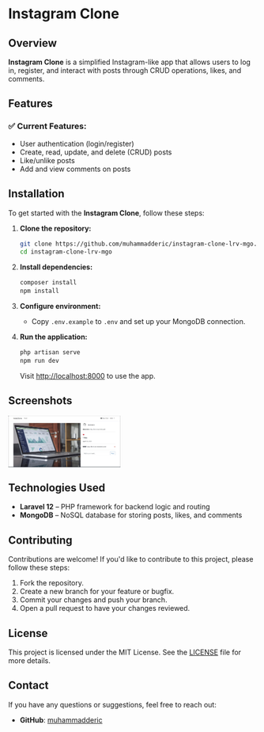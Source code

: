 # Instagram Clone

## Overview

**Instagram Clone** is a simplified Instagram-like app that allows users to log in, register, and interact with posts through CRUD operations, likes, and comments.

## Features

### ✅ Current Features:
- User authentication (login/register)
- Create, read, update, and delete (CRUD) posts
- Like/unlike posts
- Add and view comments on posts

## Installation

To get started with the **Instagram Clone**, follow these steps:

1. **Clone the repository:**

    ```bash
    git clone https://github.com/muhammadderic/instagram-clone-lrv-mgo.git
    cd instagram-clone-lrv-mgo
    ```

2. **Install dependencies:**

    ```bash
    composer install
    npm install
    ```

3. **Configure environment:**
   - Copy `.env.example` to `.env` and set up your MongoDB connection.

4. **Run the application:**

    ```bash
    php artisan serve
    npm run dev
    ```

    Visit [http://localhost:8000](http://localhost:8000) to use the app.

## Screenshots

<div style="display: flex; justify-content: space-between;">
    <img src="./instagram-clone.png" alt="Post page" width="45%" />
</div>

## Technologies Used

- **Laravel 12** – PHP framework for backend logic and routing
- **MongoDB** – NoSQL database for storing posts, likes, and comments

## Contributing

Contributions are welcome! If you'd like to contribute to this project, please follow these steps:

1. Fork the repository.
2. Create a new branch for your feature or bugfix.
3. Commit your changes and push your branch.
4. Open a pull request to have your changes reviewed.

## License

This project is licensed under the MIT License. See the [LICENSE](LICENSE) file for more details.

## Contact

If you have any questions or suggestions, feel free to reach out:

- **GitHub**: [muhammadderic](https://github.com/muhammadderic)